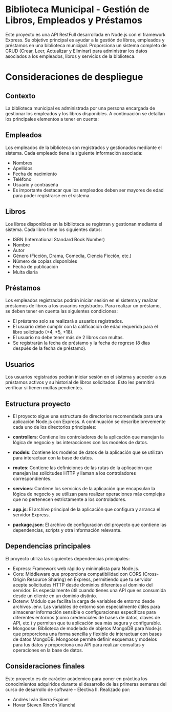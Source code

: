 # Biblioteca Municipal - Gestión de Libros, Empleados y Préstamos

Este proyecto es una API RestFull desarrollada en Node.js con el framework Express. Su objetivo principal es ayudar a la gestión de libros, empleados y préstamos en una biblioteca municipal. Proporciona un sistema completo de CRUD (Crear, Leer, Actualizar y Eliminar) para administrar los datos asociados a los empleados, libros y servicios de la biblioteca.

# Consideraciones de despliegue


## Contexto

La biblioteca municipal es administrada por una persona encargada de gestionar los empleados y los libros disponibles. A continuación se detallan los principales elementos a tener en cuenta:

## Empleados

Los empleados de la biblioteca son registrados y gestionados mediante el sistema. Cada empleado tiene la siguiente información asociada:

- Nombres
- Apellidos
- Fecha de nacimiento
- Teléfono
- Usuario y contraseña
- Es importante destacar que los empleados deben ser mayores de edad para poder registrarse en el sistema.

## Libros

Los libros disponibles en la biblioteca se registran y gestionan mediante el sistema. Cada libro tiene los siguientes datos:

- ISBN (International Standard Book Number)
- Nombre
- Autor
- Género (Ficción, Drama, Comedia, Ciencia Ficción, etc.)
- Número de copias disponibles
- Fecha de publicación
- Multa diaria

## Préstamos

Los empleados registrados podrán iniciar sesión en el sistema y realizar préstamos de libros a los usuarios registrados. Para realizar un préstamo, se deben tener en cuenta las siguientes condiciones:

- El préstamo solo se realizará a usuarios registrados.
- El usuario debe cumplir con la calificación de edad requerida para el libro solicitado (+4, +5, +18).
- El usuario no debe tener más de 2 libros con multas.
- Se registrarán la fecha de préstamo y la fecha de regreso (8 días después de la fecha de préstamo).

## Usuarios

Los usuarios registrados podrán iniciar sesión en el sistema y acceder a sus préstamos activos y su historial de libros solicitados. Esto les permitirá verificar si tienen multas pendientes.

## Estructura proyecto

- El proyecto sigue una estructura de directorios recomendada para una aplicación Node.js con Express. A continuación se describe brevemente cada uno de los directorios principales:

- **controllers**: Contiene los controladores de la aplicación que manejan la lógica de negocio y las interacciones con los modelos de datos.
- **models**: Contiene los modelos de datos de la aplicación que se utilizan para interactuar con la base de datos.
- **routes**: Contiene las definiciones de las rutas de la aplicación que manejan las solicitudes HTTP y llaman a los controladores correspondientes.
- **services**: Contiene los servicios de la aplicación que encapsulan la lógica de negocio y se utilizan para realizar operaciones más complejas que no pertenecen estrictamente a los controladores.
- **app.js**: El archivo principal de la aplicación que configura y arranca el servidor Express.
- **package.json**: El archivo de configuración del proyecto que contiene las dependencias, scripts y otra información relevante.

## Dependencias principales

El proyecto utiliza las siguientes dependencias principales:

- Express: Framework web rápido y minimalista para Node.js.
- Cors: Middleware que proporciona compatibilidad con CORS (Cross-Origin Resource Sharing) en Express, permitiendo que tu servidor acepte solicitudes HTTP desde dominios diferentes al dominio del servidor. Es especialmente útil cuando tienes una API que es consumida desde un cliente en un dominio distinto.
- Dotenv: Módulo que facilita la carga de variables de entorno desde archivos .env. Las variables de entorno son especialmente útiles para almacenar información sensible o configuraciones específicas para diferentes entornos (como credenciales de bases de datos, claves de API, etc.) y permiten que tu aplicación sea más segura y configurable.
- Mongoose: Biblioteca de modelado de objetos MongoDB para Node.js que proporciona una forma sencilla y flexible de interactuar con bases de datos MongoDB. Mongoose permite definir esquemas y modelos para tus datos y proporciona una API para realizar consultas y operaciones en la base de datos.

## Consideraciones finales

Este proyecto es de carácter acádemico para poner en práctica los conocimientos adquiridos durante el desarrollo de las primeras semanas del curso de desarrollo de software - Electiva II.
Realizado por:

- Andrés Iván Sierra Espinel
- Hovar Steven Rincón Vianchá
